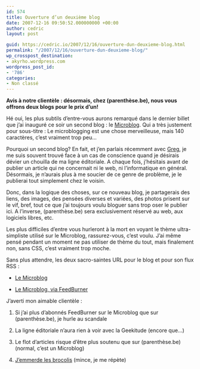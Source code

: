 ```yaml
---
id: 574
title: Ouverture d’un deuxième blog
date: 2007-12-16 09:50:52.000000000 +00:00
author: cedric
layout: post

guid: https://cedric.io/2007/12/16/ouverture-dun-deuxieme-blog.html
permalink: "/2007/12/16/ouverture-dun-deuxieme-blog/"
wp_crosspost_destination:
- akyrho.wordpress.com
wordpress_post_id:
- '786'
categories:
- Non classé
---
```

**Avis à notre clientèle : désormais, chez (parenthèse.be), nous vous offrons deux blogs pour le prix d’un!**

Hé oui, les plus subtils d’entre-vous aurons remarqué dans le dernier billet que j’ai inauguré ce soir un second blog : le [Microblog](http://parenthese.be/microblog/). Qui a très justement pour sous-titre : Le microblogging est une chose merveilleuse, mais 140 caractères, c’est vraiment trop peu…

Pourquoi un second blog? En fait, et j’en parlais récemment avec [Greg](http://blog.disobedience.be/), je me suis souvent trouvé face à un cas de conscience quand je désirais dévier un chouilla de ma ligne éditoriale. A chaque fois, j’hésitais avant de publier un article qui ne concernait ni le web, ni l’informatique en général. Désormais, je n’aurais plus à me soucier de ce genre de problème, je le publierai tout simplement chez le voisin.

Donc, dans la logique des choses, sur ce nouveau blog, je partagerais des liens, des images, des pensées diverses et variées, des photos prisent sur le vif, bref, tout ce que j’ai toujours voulu bloguer sans trop oser le publier ici. A l’inverse, (parenthèse.be) sera exclusivement réservé au web, aux logiciels libres, etc.

Les plus difficiles d’entre vous hurleront à la mort en voyant le thème ultra-simpliste utilisé sur le Microblog, rassurez-vous, c’est voulu. J’ai même pensé pendant un moment ne pas utiliser de thème du tout, mais finalement non, sans CSS, c’est vraiment trop moche.

Sans plus attendre, les deux sacro-saintes URL pour le blog et pour son flux RSS :

  * [Le Microblog](http://parenthese.be/microblog/)

  * [Le Microblog, via FeedBurner](http://feeds.feedburner.com/parenthesebe/microblog)

J’averti mon aimable clientèle :

  1. Si j’ai plus d’abonnés FeedBurner sur le Microblog que sur (parenthèse.be), je hurle au scandale

  2. La ligne éditoriale n’aura rien à voir avec la Geekitude (encore que…)

  3. Le flot d’articles risque d’être plus soutenu que sur (parenthèse.be) (normal, c’est un Microblog)

  4. [J’emmerde les brocolis](/blog/2006/09/04/moi-jemmerde-les-brocolis/) (mince, je me répète)
